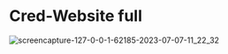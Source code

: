 # Cred-Website full
![screencapture-127-0-0-1-62185-2023-07-07-11_22_32](https://github.com/prathmesh61/Cred-Website/assets/104343605/801c680d-8d5b-402d-ad72-4572dda6d1fb)

